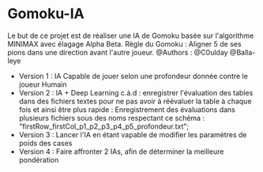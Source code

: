 # Gomoku-IA
Le but de ce projet est de réaliser une IA de Gomoku basée sur l'algorithme MINIMAX avec élagage Alpha Beta.
Règle du Gomoku : Aligner 5 de ses pions dans une direction avant l'autre joueur. 
@Authors : @C0ulday @Balla-leye

- Version 1 : IA Capable de jouer selon une profondeur donnée contre le joueur Humain
- Version 2 : IA + Deep Learning c.à.d : enregistrer l'évaluation des tables dans des fichiers textes pour ne pas avoir à réévaluer la table à chaque fois et ainsi être plus rapide : Enregistrement des évaluations dans plusieurs fichiers sous des noms respectant ce schéma : "firstRow_firstCol_p1_p2_p3_p4_p5_profondeur.txt";
- Version 3 : Lancer l'IA en étant vapable de modifier les paramètres de poids des cases
- Version 4 : Faire affronter 2 IAs, afin de déterminer la meilleure pondération
